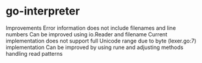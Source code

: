 # go-interpreter

Improvements
Error information does not include filenames and line numbers
Can be improved using io.Reader and filename
Current implementation does not support full Unicode range due to byte (lexer.go:7) implementation
Can be improved by using rune and adjusting methods handling read patterns
